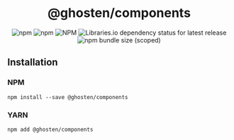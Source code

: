 <div align="center">

# @ghosten/components

![npm](https://img.shields.io/npm/dm/@ghosten/components?logo=npm)
![npm](https://img.shields.io/npm/v/@ghosten/components?logo=npm)
![NPM](https://img.shields.io/npm/l/@ghosten/components)
![Libraries.io dependency status for latest release](https://img.shields.io/librariesio/release/npm/@ghosten/components?logo=npm)
![npm bundle size (scoped)](https://img.shields.io/bundlephobia/minzip/@ghosten/components)

</div>

## Installation

### NPM

```shell
npm install --save @ghosten/components
```

### YARN

```shell
npm add @ghosten/components
```
